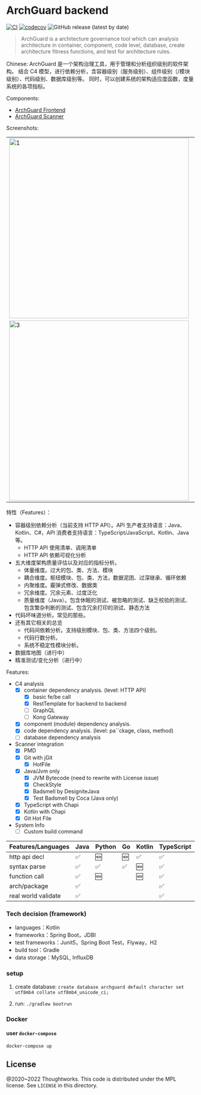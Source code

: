 # ArchGuard backend

[![CI](https://github.com/archguard/archguard-backend/actions/workflows/ci.yml/badge.svg)](https://github.com/archguard/archguard-backend/actions/workflows/ci.yml)
[![codecov](https://codecov.io/gh/archguard/archguard-backend/branch/master/graph/badge.svg?token=QS5H866CWH)](https://codecov.io/gh/archguard/archguard-backend)
![GitHub release (latest by date)](https://img.shields.io/github/v/release/archguard/archguard-backend)

> ArchGuard is a architecture governance tool which can analysis architecture in container, component, code level, database, create architecture fitness functions, and test for architecture rules. 

Chinese: ArchGuard 是一个架构治理工具，用于管理和分析组织级别的软件架构。 结合 C4 模型，进行依赖分析，含容器级别（服务级别）、组件级别（/模块级别）、代码级别、数据库级别等。 
同时，可以创建系统的架构适应度函数，度量系统的各项指标。

Components:

- [ArchGuard Frontend](https://github.com/archguard/archguard-frontend)
- [ArchGuard Scanner](https://github.com/archguard/scanner)

Screenshots:

<table>
  <tr>
    <td><img src="https://archguard.org/assets/screenshots/archguard-20-overview.png"  alt="1" width = 480px ></td>
    <td><img src="https://archguard.org/assets/screenshots/archguard-20-apilist.png" alt="2" width = 480px ></td>
   </tr> 
   <tr>
      <td><img src="https://archguard.org/assets/screenshots/archguard-20-class.png" alt="3" width = 480px x></td>
      <td><img src="https://archguard.org/assets/screenshots/archguard-20-servicesmap.png" align="right" width = 480px ></td>
  </tr>
</table>

特性（Features）：

- 容器级别依赖分析（当前支持 HTTP API）。API 生产者支持语言：Java、Kotlin、C#，API 消费者支持语言：TypeScript/JavaScript、Kotlin、Java 等。
   - HTTP API 使用清单、调用清单
   - HTTP API 依赖可视化分析
- 五大维度架构质量评估以及对应的指标分析。
   - 体量维度。过大的包、类、方法、模块
   - 耦合维度。枢纽模块、包、类、方法，数据泥团、过深继承、循环依赖
   - 内聚维度。霰弹式修改、数据类
   - 冗余维度。冗余元素、过度泛化
   - 质量维度（Java）。包含休眠的测试、被忽略的测试、缺乏校验的测试、包含繁杂判断的测试、包含冗余打印的测试、静态方法
- 代码坏味道分析。常见的那些。
- 还有其它相关的总览 
   - 代码间依赖分析。支持级别模块、包、类、方法四个级别。
   - 代码行数分析。
   - 系统不稳定性模块分析。
- 数据库地图（进行中）
- 精准测试/变化分析（进行中）

Features: 

- C4 analysis
    - [x] container dependency analysis. (level: HTTP API)
      - [x] basic fe/be call
      - [x] RestTemplate for backend to backend
      - [ ] GraphQL
      - [ ] Kong Gateway
    - [x] component (module) dependency analysis.
    - [x] code dependency analysis. (level: pa``ckage, class, method)
    - [ ] database dependency analysis
- Scanner integration
    - [x] PMD
    - [x] Git with jGit
        - [x] HotFile
    - [x] Java/Jvm only
        - [x] JVM Bytecode (need to rewrite with License issue)
        - [x] CheckStyle
        - [x] Badsmell by DesigniteJava
        - [x] Test Badsmell by Coca (Java only)
    - [x] TypeScript with Chapi
    - [x] Kotlin with Chapi
    - [x] Git Hot File 
- System Info
    - [ ] Custom build command  

| Features/Languages  | Java | Python | Go  | Kotlin | TypeScript | C   | C#  | Scala | C++ |
|---------------------|------|--------|-----|--------|------------|-----|-----|-------|-----|
| http api decl       | ✅    | 🆕     | 🆕  | ✅      | ✅          | 🆕  | 🆕  | 🆕    | 🆕  |
| syntax parse        | ✅    | ✅      | ✅   | 🆕     | ✅          | 🆕  | 🆕  | ✅     | 🆕  |
| function call       | ✅    | 🆕     |     | 🆕     | ✅          |     |     |       |     |
| arch/package        | ✅    |        |     |        | ✅          |     |     | ✅     |     |
| real world validate | ✅    |        |     |        | ✅          |     |     |       |     |

### Tech decision (framework)

- languages：Kotlin
- frameworks：Spring Boot，JDBI
- test frameworks：Junit5，Spring Boot Test，Flyway，H2
- build tool：Gradle
- data storage：MySQL, InfluxDB

### setup 

1. create database: `create database archguard default character set utf8mb4 collate utf8mb4_unicode_ci;`

2. run: `./gradlew bootrun`

### Docker

#### user `docker-compose`

```
docker-compose up
```

License
---

@2020~2022 Thoughtworks. This code is distributed under the MPL license. See `LICENSE` in this directory.
